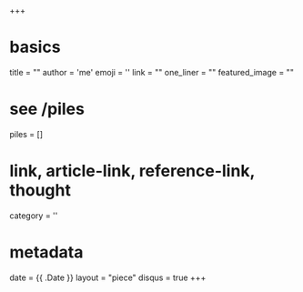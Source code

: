 +++
# basics
title     		 = ""
author    		 = 'me'
emoji     		 = ''
link      		 = ""
one_liner 		 = ""
featured_image = ""

# see /piles
piles     		 = []

# link, article-link, reference-link, thought
category  		 = '' 

# metadata
date      		 = {{ .Date }}
layout    		 = "piece"
disqus    		 = true
+++

